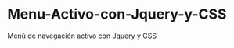 Menu-Activo-con-Jquery-y-CSS
============================

Menú de navegación activo con Jquery y CSS
